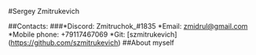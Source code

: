 #Sergey Zmitrukevich

##Contacts:
###*Discord: Zmitruchok_#1835
*Email: zmidrul@gmail.com
*Mobile phone: +79117467069
*Git: [szmitrukevich] (https://github.com/szmitrukevich)
##About myself
